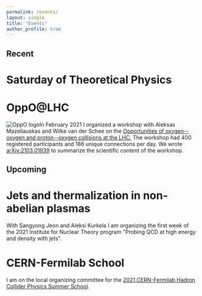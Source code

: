 ```yaml
---
permalink: /events/
layout: single
title: "Events"
author_profile: true
---
```


## Recent

# Saturday of Theoretical Physics

# OppO@LHC

<img src="https://jasminebrewer.github.io/assets/images/oppo_logo.png"
     alt="OppO logo"
     style="float: left;" />

In February 2021 I organized a workshop with Aleksas Mazeliauskas and Wilke van der Schee on the <a href="https://indico.cern.ch/event/975877/" target="_blank">Opportunities of oxygen--oxygen and proton--oxygen collisions at the LHC.</a> The workshop had 400 registered participants and 186 unique connections per day. We wrote <a href="https://arxiv.org/abs/2103.01939" target="_blank">arXiv:2103.01939</a> to summarize the scientific content of the workshop. 

## Upcoming

# Jets and thermalization in non-abelian plasmas
With Sangyong Jeon and Aleksi Kurkela I am organizing the first week of the 2021 Institute for Nuclear Theory program "Probing QCD at high energy and density with jets".

# CERN-Fermilab School
I am on the local organizing committee for the <a href="https://indico.cern.ch/event/1023573/" target="_blank">2021 CERN-Fermilab Hadron Collider Physics Summer School</a>.